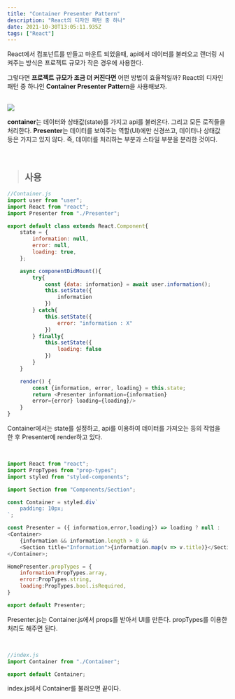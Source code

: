 ```yaml
---
title: "Container Presenter Pattern"
description: "React의 디자인 패턴 중 하나"
date: 2021-10-30T13:05:11.935Z
tags: ["React"]
---
```

React에서 컴포넌트를 만들고 마운트 되었을때, api에서 데이터를 불러오고 랜더링 시켜주는 방식은 프로젝트 규모가 작은 경우에 사용한다.

그렇다면 **프로젝트 규모가 조금 더 커진다면** 어떤 방법이 효율적일까? React의 디자인 패턴 중 하나인 **Container Presenter Pattern**을 사용해보자.

<br/>

<img src="https://media.vlpt.us/images/poiuyy0420/post/9123e752-1436-40ba-b3c1-b97bde07641d/desing.png" />

**container**는 데이터와 상태값(state)를 가지고 api를 불러온다. 그리고 모든 로직들을 처리한다.
**Presenter**는 데이터를 보여주는 역할(UI)에만 신경쓰고, 데이터나 상태값 등은 가지고 있지 않다.
즉, 데이터를 처리하는 부분과 스타일 부분을 분리한 것이다.

<br/>

>## 사용

```js
//Container.js
import user from "user";
import React from "react";
import Presenter from "./Presenter";

export default class extends React.Component{
    state = {
        information: null,
        error: null,
        loading: true,
    };

    async componentDidMount(){
        try{
            const {data: information} = await user.information();
            this.setState({
                information
            })
        } catch{
            this.setState({
                error: "information : X"
            })
        } finally{
            this.setState({
                loading: false
            })
        }
    }

    render() {
        const {information, error, loading} = this.state;
        return <Presenter information={information} 
        error={error} loading={loading}/>
    }
}
```
Container에서는 state를 설정하고, api를 이용하여 데이터를 가져오는 등의 작업을 한 후 Presenter에 render하고 있다.

<br/>

```js
import React from "react";
import PropTypes from "prop-types";
import styled from "styled-components";

import Section from "Components/Section";

const Container = styled.div`
    padding: 10px;
`;

const Presenter = ({ information,error,loading}) => loading ? null :
<Container>
    {information && information.length > 0 && 
    <Section title="Information">{information.map(v => v.title)}</Section>}
</Container>;

HomePresenter.propTypes = {
    information:PropTypes.array,
    error:PropTypes.string,
    loading:PropTypes.bool.isRequired,
}

export default Presenter;
```
Presenter.js는 Container.js에서 props를 받아서 UI를 만든다. propTypes를 이용한 처리도 해주면 된다.

<br/>

```js
//index.js
import Container from "./Container";

export default Container;
```
index.js에서 Container를 불러오면 끝이다.